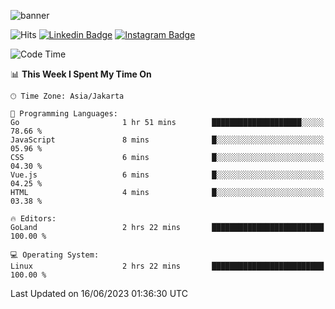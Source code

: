 ![banner](https://readme-typing-svg.herokuapp.com/?lines=Hello,+There!+👋;This+is+ryanbekhen....;Nice+to+meet+you!&center=false)

![Hits](https://hits.seeyoufarm.com/api/count/incr/badge.svg?url=https%3A%2F%2Fgithub.com%2Fryanbekhen%2Fhit-counter&count_bg=%2379C83D&title_bg=%23555555&icon=github.svg&icon_color=%23E7E7E7&title=Provile+views&edge_flat=true)
[![Linkedin Badge](https://img.shields.io/badge/-LinkedIn-0e76a8?style=flat-square&logo=Linkedin&logoColor=white)](https://linkedin.com/in/ryanbekhen)
[![Instagram Badge](https://img.shields.io/badge/-Instagram-e4405f?style=flat-square&logo=Instagram&logoColor=white)](https://instagram.com/ryanbekhen.dev/)

<!--START_SECTION:waka-->
![Code Time](http://img.shields.io/badge/Code%20Time-363%20hrs%2056%20mins-blue)

📊 **This Week I Spent My Time On** 

```text
🕑︎ Time Zone: Asia/Jakarta

💬 Programming Languages: 
Go                       1 hr 51 mins        ████████████████████░░░░░   78.66 % 
JavaScript               8 mins              █░░░░░░░░░░░░░░░░░░░░░░░░   05.96 % 
CSS                      6 mins              █░░░░░░░░░░░░░░░░░░░░░░░░   04.30 % 
Vue.js                   6 mins              █░░░░░░░░░░░░░░░░░░░░░░░░   04.25 % 
HTML                     4 mins              █░░░░░░░░░░░░░░░░░░░░░░░░   03.38 % 

🔥 Editors: 
GoLand                   2 hrs 22 mins       █████████████████████████   100.00 % 

💻 Operating System: 
Linux                    2 hrs 22 mins       █████████████████████████   100.00 % 
```


 Last Updated on 16/06/2023 01:36:30 UTC
<!--END_SECTION:waka-->
